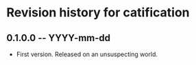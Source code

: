 # Revision history for catification

## 0.1.0.0 -- YYYY-mm-dd

* First version. Released on an unsuspecting world.
